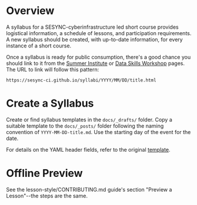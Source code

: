 # Overview

A syllabus for a SESYNC-cyberinfrastructure led short course provides logistical information, a schedule of lessons, and participation requirements. A new syllabus should be created, with up-to-date information, for every instance of a short course.

Once a syllabus is ready for public consumption, there's a good chance you should link to it from the [Summer Institute](https://www.sesync.org/for-you/cyberinfrastructure/institutes) or [Data Skills Workshop](https://www.sesync.org/for-you/cyberinfrastructure/data-skills-workshops) pages. The URL to link will follow this pattern:

    https://sesync-ci.github.io/syllabi/YYYY/MM/DD/title.html


# Create a Syllabus

Create or find syllabus templates in the `docs/_drafts/` folder. Copy a suitable template to the `docs/_posts/` folder following the naming convention of `YYYY-MM-DD-title.md`. Use the starting day of the event for the date.

For details on the YAML header fields, refer to the original [template](https://github.com/SESYNC-ci/syllabi/blob/71350afc40212e9f1d0a6178af6b86d8c93ec10b/docs/_drafts/template.md).

# Offline Preview

See the lesson-style/CONTRIBUTING.md guide's section "Preview a Lesson"--the steps are the same.
